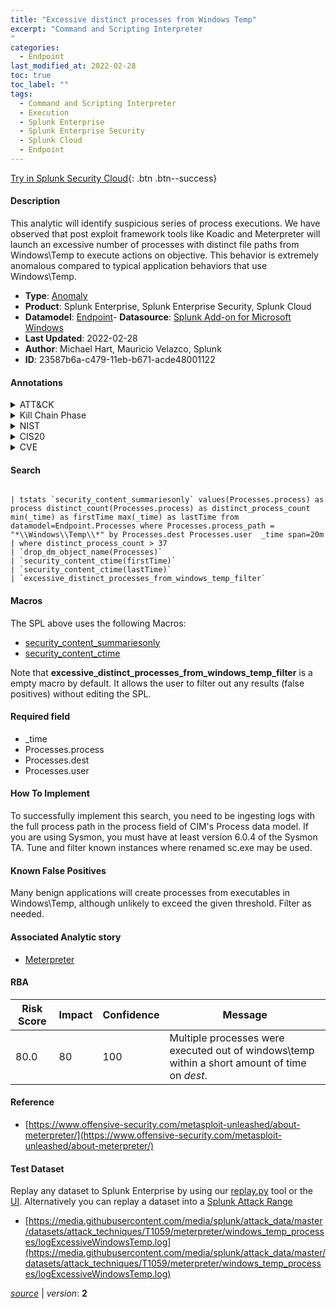 ```yaml
---
title: "Excessive distinct processes from Windows Temp"
excerpt: "Command and Scripting Interpreter
"
categories:
  - Endpoint
last_modified_at: 2022-02-28
toc: true
toc_label: ""
tags:
  - Command and Scripting Interpreter
  - Execution
  - Splunk Enterprise
  - Splunk Enterprise Security
  - Splunk Cloud
  - Endpoint
---
```




[Try in Splunk Security Cloud](https://www.splunk.com/en_us/products/cyber-security.html){: .btn .btn--success}

#### Description

This analytic will identify suspicious series of process executions.  We have observed that post exploit framework tools like Koadic and Meterpreter will launch an excessive number of processes with distinct file paths from Windows\Temp to execute actions on objective.  This behavior is extremely anomalous compared to typical application behaviors that use Windows\Temp.

- **Type**: [Anomaly](https://github.com/splunk/security_content/wiki/Detection-Analytic-Types)
- **Product**: Splunk Enterprise, Splunk Enterprise Security, Splunk Cloud
- **Datamodel**: [Endpoint](https://docs.splunk.com/Documentation/CIM/latest/User/Endpoint)- **Datasource**: [Splunk Add-on for Microsoft Windows](https://splunkbase.splunk.com/app/742)
- **Last Updated**: 2022-02-28
- **Author**: Michael Hart, Mauricio Velazco, Splunk
- **ID**: 23587b6a-c479-11eb-b671-acde48001122


#### Annotations

<details>
  <summary>ATT&CK</summary>

<div markdown="1">


| ID             | Technique        |  Tactic             |
| -------------- | ---------------- |-------------------- |
| [T1059](https://attack.mitre.org/techniques/T1059/) | Command and Scripting Interpreter | Execution |

</div>
</details>


<details>
  <summary>Kill Chain Phase</summary>

<div markdown="1">

* Exploitation


</div>
</details>


<details>
  <summary>NIST</summary>

<div markdown="1">



</div>
</details>

<details>
  <summary>CIS20</summary>

<div markdown="1">



</div>
</details>

<details>
  <summary>CVE</summary>

<div markdown="1">


</div>
</details>

#### Search

```

| tstats `security_content_summariesonly` values(Processes.process) as process distinct_count(Processes.process) as distinct_process_count  min(_time) as firstTime max(_time) as lastTime from datamodel=Endpoint.Processes where Processes.process_path = "*\\Windows\\Temp\\*" by Processes.dest Processes.user  _time span=20m 
| where distinct_process_count > 37 
| `drop_dm_object_name(Processes)` 
| `security_content_ctime(firstTime)` 
| `security_content_ctime(lastTime)` 
| `excessive_distinct_processes_from_windows_temp_filter`
```

#### Macros
The SPL above uses the following Macros:
* [security_content_summariesonly](https://github.com/splunk/security_content/blob/develop/macros/security_content_summariesonly.yml)
* [security_content_ctime](https://github.com/splunk/security_content/blob/develop/macros/security_content_ctime.yml)

Note that **excessive_distinct_processes_from_windows_temp_filter** is a empty macro by default. It allows the user to filter out any results (false positives) without editing the SPL.

#### Required field
* _time
* Processes.process
* Processes.dest
* Processes.user


#### How To Implement
To successfully implement this search, you need to be ingesting logs with the full process path in the process field of CIM's Process data model. If you are using Sysmon, you must have at least version 6.0.4 of the Sysmon TA. Tune and filter known instances where renamed sc.exe may be used.

#### Known False Positives
Many benign applications will create processes from executables in Windows\Temp, although unlikely to exceed the given threshold.  Filter as needed.

#### Associated Analytic story
* [Meterpreter](/stories/meterpreter)




#### RBA

| Risk Score  | Impact      | Confidence   | Message      |
| ----------- | ----------- |--------------|--------------|
| 80.0 | 80 | 100 | Multiple processes were executed out of windows\temp within a short amount of time on $dest$. |


#### Reference

* [https://www.offensive-security.com/metasploit-unleashed/about-meterpreter/](https://www.offensive-security.com/metasploit-unleashed/about-meterpreter/)



#### Test Dataset
Replay any dataset to Splunk Enterprise by using our [replay.py](https://github.com/splunk/attack_data#using-replaypy) tool or the [UI](https://github.com/splunk/attack_data#using-ui).
Alternatively you can replay a dataset into a [Splunk Attack Range](https://github.com/splunk/attack_range#replay-dumps-into-attack-range-splunk-server)


* [https://media.githubusercontent.com/media/splunk/attack_data/master/datasets/attack_techniques/T1059/meterpreter/windows_temp_processes/logExcessiveWindowsTemp.log](https://media.githubusercontent.com/media/splunk/attack_data/master/datasets/attack_techniques/T1059/meterpreter/windows_temp_processes/logExcessiveWindowsTemp.log)



[*source*](https://github.com/splunk/security_content/tree/develop/detections/endpoint/excessive_distinct_processes_from_windows_temp.yml) \| *version*: **2**
